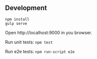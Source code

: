 ## Development

```
npm install
gulp serve
```

Open http://localhost:9000 in you browser.

Run unit tests: `npm test`

Run e2e tests: `npm run-script e2e`
